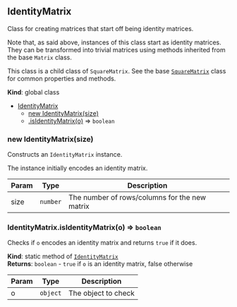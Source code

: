 <a name="IdentityMatrix"></a>

## IdentityMatrix
Class for creating matrices that start off being identity matrices.

Note that, as said above, instances of this class start as identity matrices.
They can be transformed into trivial matrices using methods inherited from
the base `Matrix` class.

This class is a child class of `SquareMatrix`. See the base
[`SquareMatrix`](./SquareMatrix) class for common properties and methods.

**Kind**: global class  

* [IdentityMatrix](#IdentityMatrix)
    * [new IdentityMatrix(size)](#new_IdentityMatrix_new)
    * [.isIdentityMatrix(o)](#IdentityMatrix.isIdentityMatrix) ⇒ <code>boolean</code>

<a name="new_IdentityMatrix_new"></a>

### new IdentityMatrix(size)
Constructs an `IdentityMatrix` instance.

The instance initially encodes an identity matrix.


| Param | Type | Description |
| --- | --- | --- |
| size | <code>number</code> | The number of rows/columns for the new matrix |

<a name="IdentityMatrix.isIdentityMatrix"></a>

### IdentityMatrix.isIdentityMatrix(o) ⇒ <code>boolean</code>
Checks if `o` encodes an identity matrix and returns `true` if it does.

**Kind**: static method of [<code>IdentityMatrix</code>](#IdentityMatrix)  
**Returns**: <code>boolean</code> - `true` if `o` is an identity matrix, false otherwise  

| Param | Type | Description |
| --- | --- | --- |
| o | <code>object</code> | The object to check |


